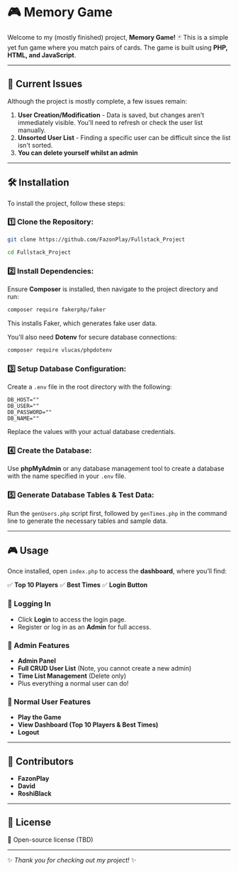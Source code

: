 # 🎮 Memory Game

Welcome to my (mostly finished) project, **Memory Game!** 🃏
This is a simple yet fun game where you match pairs of cards.
The game is built using **PHP, HTML, and JavaScript**.

---

## 🚧 Current Issues
Although the project is mostly complete, a few issues remain:

1. **User Creation/Modification** - Data is saved, but changes aren't immediately visible. You'll need to refresh or check the user list manually.
2. **Unsorted User List** - Finding a specific user can be difficult since the list isn't sorted.
3. **You can delete yourself whilst an admin**

---

## 🛠 Installation
To install the project, follow these steps:

### 1️⃣ Clone the Repository:
```sh
git clone https://github.com/FazonPlay/Fullstack_Project

cd Fullstack_Project
```


### 2️⃣ Install Dependencies:
Ensure **Composer** is installed, then navigate to the project directory and run:
```sh
composer require fakerphp/faker
```
This installs Faker, which generates fake user data.

You'll also need **Dotenv** for secure database connections:
```sh
composer require vlucas/phpdotenv
```

### 3️⃣ Setup Database Configuration:
Create a `.env` file in the root directory with the following:
```
DB_HOST=""
DB_USER=""
DB_PASSWORD=""
DB_NAME=""
```
Replace the values with your actual database credentials.

### 4️⃣ Create the Database:
Use **phpMyAdmin** or any database management tool to create a database with the name specified in your `.env` file.

### 5️⃣ Generate Database Tables & Test Data:
Run the `genUsers.php` script first, followed by `genTimes.php` in the command line to generate the necessary tables and sample data.

---

## 🎮 Usage
Once installed, open `index.php` to access the **dashboard**, where you’ll find:

✅ **Top 10 Players**
✅ **Best Times**
✅ **Login Button**

### 🔑 Logging In
- Click **Login** to access the login page.
- Register or log in as an **Admin** for full access.

### 👤 Admin Features
- **Admin Panel**
- **Full CRUD User List** (Note, you cannot create a new admin)
- **Time List Management** (Delete only)
- Plus everything a normal user can do!

### 🎲 Normal User Features
- **Play the Game**
- **View Dashboard (Top 10 Players & Best Times)**
- **Logout**

---

## 🤝 Contributors
- **FazonPlay**
- **David**
- **RoshiBlack**

---

## 📜 License
📝 Open-source license (TBD)

---
✨ *Thank you for checking out my project!* ✨


